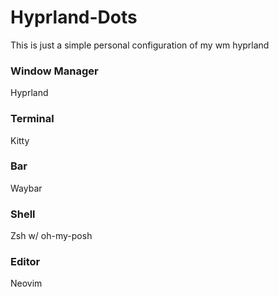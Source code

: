 # Hyprland-Dots
This is just a simple personal configuration of my wm hyprland

### Window Manager 
Hyprland

### Terminal 
Kitty

### Bar
Waybar

### Shell
Zsh w/ oh-my-posh

### Editor
Neovim
